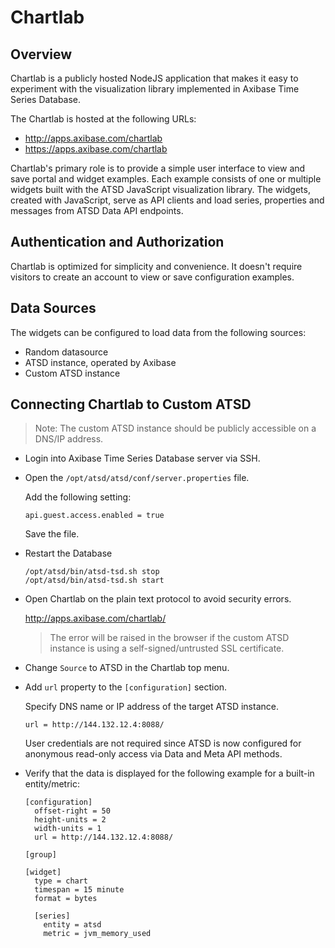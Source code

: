 # Chartlab

## Overview

Chartlab is a publicly hosted NodeJS application that makes it easy to experiment with the visualization library implemented in Axibase Time Series Database.

The Chartlab is hosted at the following URLs:

* http://apps.axibase.com/chartlab
* https://apps.axibase.com/chartlab

Chartlab's primary role is to provide a simple user interface to view and save portal and widget examples. Each example consists of one or multiple widgets built with the ATSD JavaScript visualization library. The widgets, created with JavaScript, serve as API clients and load series, properties and messages from ATSD Data API endpoints.

## Authentication and Authorization

Chartlab is optimized for simplicity and convenience. It doesn't require visitors to create an account to view or save configuration examples.

## Data Sources

The widgets can be configured to load data from the following sources:

* Random datasource
* ATSD instance, operated by Axibase
* Custom ATSD instance

## Connecting Chartlab to Custom ATSD

> Note: The custom ATSD instance should be publicly accessible on a DNS/IP address.

* Login into Axibase Time Series Database server via SSH.

* Open the `/opt/atsd/atsd/conf/server.properties` file.

  Add the following setting:

  ```properties
  api.guest.access.enabled = true
  ```

  Save the file.

* Restart the Database

  ```
  /opt/atsd/bin/atsd-tsd.sh stop
  /opt/atsd/bin/atsd-tsd.sh start
  ```

* Open Chartlab on the plain text protocol to avoid security errors.

  http://apps.axibase.com/chartlab/

  > The error will be raised in the browser if the custom ATSD instance is using a self-signed/untrusted SSL certificate.

* Change `Source` to ATSD in the Chartlab top menu.

* Add `url` property to the `[configuration]` section.

  Specify DNS name or IP address of the target ATSD instance.

  ```
  url = http://144.132.12.4:8088/
  ```

  User credentials are not required since ATSD is now configured for anonymous read-only access via Data and Meta API methods.

* Verify that the data is displayed for the following example for a built-in entity/metric:

  ```
  [configuration]
    offset-right = 50
    height-units = 2
    width-units = 1
    url = http://144.132.12.4:8088/

  [group]

  [widget]
    type = chart
    timespan = 15 minute
    format = bytes

    [series]
      entity = atsd
      metric = jvm_memory_used
  ```
